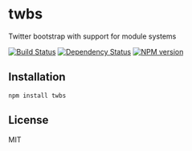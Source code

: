 # twbs

Twitter bootstrap with support for module systems

[![Build Status](https://travis-ci.org/ForbesLindesay/twbs.png?branch=master)](https://travis-ci.org/ForbesLindesay/twbs)
[![Dependency Status](https://gemnasium.com/ForbesLindesay/twbs.png)](https://gemnasium.com/ForbesLindesay/twbs)
[![NPM version](https://badge.fury.io/js/twbs.png)](http://badge.fury.io/js/twbs)

## Installation

    npm install twbs

## License

  MIT